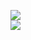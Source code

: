 [![](https://img.shields.io/badge/Made%20With-Github%20Spray-lightgrey.svg?style=for-the-badge&logo=github)](https://github.com/Annihil/github-spray#31451)  
[![](https://i.imgur.com/2DrTn0Z.gif)](https://github.com/Annihil/github-spray)